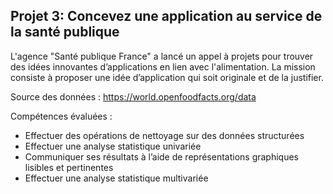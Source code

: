 ## Projet 3: Concevez une application au service de la santé publique

L'agence "Santé publique France" a lancé un appel à projets pour trouver des idées innovantes d’applications en lien avec l'alimentation. La mission consiste à proposer une idée d’application qui soit originale et de la justifier.

Source des données : https://world.openfoodfacts.org/data

Compétences évaluées :
* Effectuer des opérations de nettoyage sur des données structurées
* Effectuer une analyse statistique univariée
* Communiquer ses résultats à l’aide de représentations graphiques lisibles et pertinentes
* Effectuer une analyse statistique multivariée
